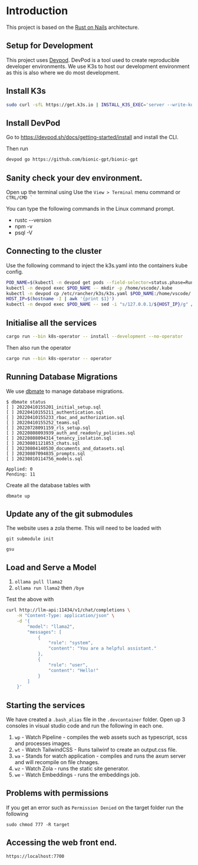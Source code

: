# Introduction

This project is based on the [Rust on Nails](https://rust-on-nails.com/) architecture.

## Setup for Development

This project uses [Devpod](https://devpod.sh/). DevPod is a tool used to create reproducible developer environments. We use K3s to host our development environment as this is also where we do most development.

## Install K3s

```sh
sudo curl -sfL https://get.k3s.io | INSTALL_K3S_EXEC='server --write-kubeconfig-mode="644"' sh -
```

## Install DevPod

Go to https://devpod.sh/docs/getting-started/install and install the CLI.

Then run

```sh
devpod go https://github.com/bionic-gpt/bionic-gpt
```

## Sanity check your dev environment.

Open up the terminal using Use the `View > Terminal` menu command or ``CTRL/CMD ` ``

You can type the following commands in the Linux command prompt.

* rustc --version
* npm -v 
* psql -V

## Connecting to the cluster

Use the following command to inject the k3s.yaml into the containers kube config.

```sh
POD_NAME=$(kubectl -n devpod get pods --field-selector=status.phase=Running -o jsonpath='{.items[*].metadata.name}' | grep 'bionic-gpt' | head -n 1)
kubectl -n devpod exec $POD_NAME -- mkdir -p /home/vscode/.kube
kubectl -n devpod cp /etc/rancher/k3s/k3s.yaml $POD_NAME:/home/vscode/.kube/config
HOST_IP=$(hostname -I | awk '{print $1}')
kubectl -n devpod exec $POD_NAME -- sed -i "s/127.0.0.1/${HOST_IP}/g" /home/vscode/.kube/config
```

## Initialise all the services

```sh
cargo run --bin k8s-operator -- install --development --no-operator
```

Then also run the operator

```sh
cargo run --bin k8s-operator -- operator
```

## Running Database Migrations

We use [dbmate](https://github.com/amacneil/dbmate) to manage database migrations.

```
$ dbmate status
[ ] 20220410155201_initial_setup.sql
[ ] 20220410155211_authentication.sql
[ ] 20220410155233_rbac_and_authorization.sql
[ ] 20220410155252_teams.sql
[ ] 20220728091159_rls_setup.sql
[ ] 20220808093939_auth_and_readonly_policies.sql
[ ] 20220808094314_tenancy_isolation.sql
[ ] 20230801121853_chats.sql
[ ] 20230804140530_documents_and_datasets.sql
[ ] 20230807094835_prompts.sql
[ ] 20230810114756_models.sql

Applied: 0
Pending: 11
```

Create all the database tables with

`dbmate up`

## Update any of the git submodules

The website uses a zola theme. This will need to be loaded with

`git submodule init`

`gsu`

## Load and Serve a Model

1. `ollama pull llama2`
1. `ollama run llama2` then `/bye`

Test the above with

```sh
curl http://llm-api:11434/v1/chat/completions \
    -H "Content-Type: application/json" \
    -d '{
        "model": "llama2",
        "messages": [
            {
                "role": "system",
                "content": "You are a helpful assistant."
            },
            {
                "role": "user",
                "content": "Hello!"
            }
        ]
    }'
```

## Starting the services

We have created a `.bash_alias` file in the `.devcontainer` folder. Open up 3 consoles in visual studio code and run the following in each one.

1. `wp` - Watch Pipeline - compiles the web assets such as typescript, scss and processes images.
1. `wt` - Watch TailwindCSS - Runs tailwinf to create an output.css file.
1. `wa` - Stands for watch application - compiles and runs the axum server and will recompile on file chnages.
1. `wz` - Watch Zola - runs the static site generator.
1. `we` - Watch Embeddings - runs the embeddings job.

## Problems with permissions

If you get an error such as `Permission Denied` on the target folder run the following

`sudo chmod 777 -R target`

## Accessing the web front end.

`https://localhost:7700`